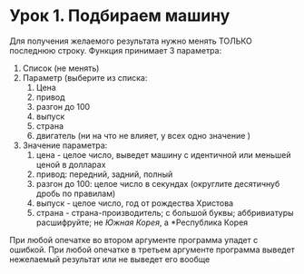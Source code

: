 # Урок 1. Подбираем машину 

Для получения желаемого результата нужно менять ТОЛЬКО последнюю строку. Функция принимает 3 параметра:
  1. Список (не менять)
  2. Параметр (выберите из списка:
     1. Цена
     2. привод
     3. разгон до 100
     4. выпуск
     5. страна
     6. двигатель (ни на что не влияет, у всех одно значение
     )
   3. Значение параметра:
      1. цена - целое число, выведет машину с идентичной или меньшей ценой в долларах
      2. привод: передний, задний, полный
      3. разгон до 100: целое число в секундах (округлите десятичнуб дробь по правилам)
      4. выпуск - целое число, год от рождества Христова
      5. страна - страна-производитель; с большой буквы; аббривиатуры расшифруйте; не *Южная Корея*, а *Республика Корея

При любой опечатке во втором аргументе программа упадет с ошибкой. 
При любой опечатке в третьем аргументе программа выведет нежелаемый результат или не выведет его вообще
